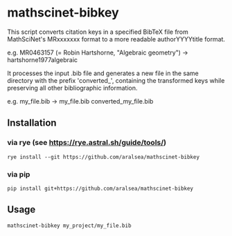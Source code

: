 # mathscinet-bibkey

This script converts citation keys in a specified BibTeX file from MathSciNet's MRxxxxxxx format to a more readable authorYYYYtitle format.

e.g. MR0463157 (= Robin Hartshorne, "Algebraic geometry") -> hartshorne1977algebraic

It processes the input .bib file and generates a new file in the same directory with the prefix 'converted\_', containing the transformed keys while preserving all other bibliographic information.

e.g. my_file.bib -> my_file.bib converted_my_file.bib

## Installation

### via rye (see https://rye.astral.sh/guide/tools/)

```shell
rye install --git https://github.com/aralsea/mathscinet-bibkey
```

### via pip

```shell
pip install git+https://github.com/aralsea/mathscinet-bibkey
```

## Usage

```shell
mathscinet-bibkey my_project/my_file.bib
```
